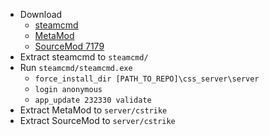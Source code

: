 - Download
    - [steamcmd](https://steamcdn-a.akamaihd.net/client/installer/steamcmd.zip)
    - [MetaMod](https://www.sourcemm.net/downloads.php?branch=stable)
    - [SourceMod 7179](https://sm.alliedmods.net/smdrop/1.12/sourcemod-1.12.0-git7179-windows.zip)
- Extract steamcmd to `steamcmd/`
- Run `steamcmd/steamcmd.exe`
    - `force_install_dir [PATH_TO_REPO]\css_server\server`
    - `login anonymous`
    - `app_update 232330 validate`
- Extract MetaMod to `server/cstrike`
- Extract SourceMod to `server/cstrike`